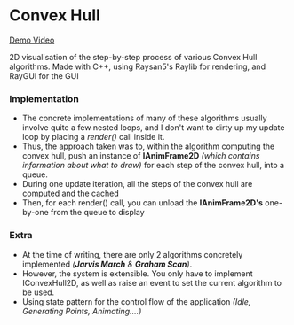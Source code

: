 # Convex Hull

[Demo Video](https://youtu.be/ysKY90w-4r8?si=kWAAfBrtOZyzJ7El)

2D visualisation of the step-by-step process of various Convex Hull algorithms. Made with C++, using Raysan5's Raylib for rendering, and RayGUI for the GUI 

### Implementation
* The concrete implementations of many of these algorithms usually involve quite a few nested loops, and I don't want to dirty up my update loop by placing a _render()_ call inside it.
* Thus, the approach taken was to, within the algorithm computing the convex hull, push an instance of **IAnimFrame2D** _(which contains information about what to draw)_ for each step of the convex hull, into a queue.
* During one update iteration, all the steps of the convex hull are computed and the cached
* Then, for each render() call, you can unload the **IAnimFrame2D's** one-by-one from the queue to display 

### Extra
* At the time of writing, there are only 2 algorithms concretely implemented _(**Jarvis March** & **Graham Scan**)_.
* However, the system is extensible. You only have to implement IConvexHull2D, as well as raise an event to set the current algorithm to be used.
* Using state pattern for the control flow of the application _(Idle, Generating Points, Animating....)_






